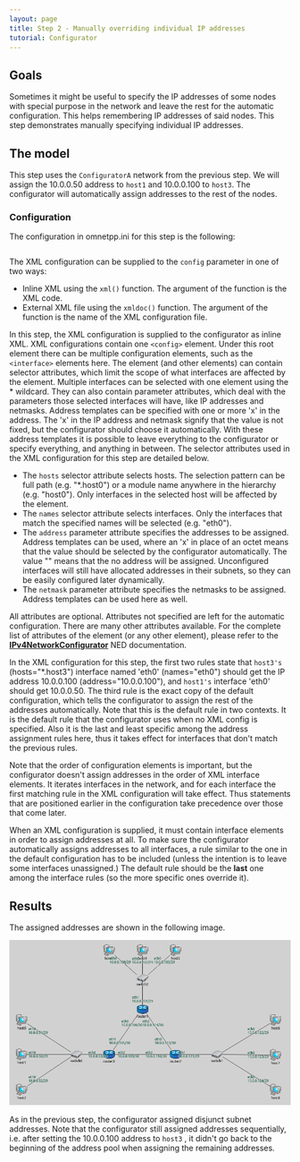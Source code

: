 ```yaml
---
layout: page
title: Step 2 - Manually overriding individual IP addresses
tutorial: Configurator
---
```


## Goals

Sometimes it might be useful to specify the IP addresses of some nodes with special purpose in the network and leave the rest for the automatic configuration. This helps remembering IP addresses of said nodes. This step demonstrates manually specifying individual IP addresses.

## The model

This step uses the `ConfiguratorA`  network from the previous step. We will assign the 10.0.0.50 address to `host1` 
and 10.0.0.100 to `host3`. The configurator will automatically assign addresses to the rest of the nodes.

### Configuration

The configuration in omnetpp.ini for this step is the following:

<p><pre class="snippet" src="../omnetpp.uncommented.ini" from="Step2" until="####"></pre></p>

The XML configuration can be supplied to the `config`  parameter in one of two ways:

- Inline XML using the `xml()`  function. The argument of the function is the XML code.
- External XML file using the `xmldoc()`  function. The argument of the function is the name of the XML configuration file.

In this step, the XML configuration is supplied to the configurator as inline XML. XML configurations contain one `<config>` element. Under this root element there can be
multiple configuration elements, such as the `<interface>`  elements here.
The <interface> element (and other elements) can contain selector attributes, which limit the scope of what interfaces are affected by the <interface> element.
Multiple interfaces can be selected with one <interface> element using the * wildcard.
They can also contain parameter attributes, which deal with the parameters those selected interfaces will have, like IP addresses and
netmasks. Address templates can be specified with one or more 'x' in the address. The 'x' in the IP address and netmask signify that the value is not fixed, but the configurator should choose it automatically.
With these address templates it is possible to leave everything to the configurator or specify everything, and anything in between. The selector attributes used in the XML configuration for this step are detailed below.
- The `hosts`  selector attribute selects hosts. The selection pattern can be full path (e.g. "*.host0") or a module name anywhere in the hierarchy (e.g. "host0"). Only interfaces in the selected host will be affected by the <interface> element.
- The `names`  selector attribute selects interfaces. Only the interfaces that match the specified names will be selected (e.g. "eth0").
- The `address`  parameter attribute specifies the addresses to be assigned. Address templates can be used, where an 'x' in place of an octet means that the value
should be selected by the configurator automatically. The value "" means that the no address will be assigned. Unconfigured interfaces will still have
allocated addresses in their subnets, so they can be easily configured later dynamically.
- The `netmask`  parameter attribute specifies the netmasks to be assigned. Address templates can be used here as well.

All attributes are optional. Attributes not specified are left for the automatic configuration. There are many other attributes available. For the complete list of attributes of the <interface> element
(or any other element), please refer to the <a href="https://omnetpp.org/doc/inet/api-current/neddoc/index.html?p=inet.networklayer.configurator.ipv4.IPv4NetworkConfigurator.html" target="_blank"><strong>IPv4NetworkConfigurator</strong></a> NED documentation.

In the XML configuration for this step, the first two rules state that `host3's`  (hosts="*.host3") interface named 'eth0' (names="eth0") should get the IP address 10.0.0.100 (address="10.0.0.100"), and `host1's`  interface 'eth0' should get 10.0.0.50.
The third rule is the exact copy of the default configuration, which tells the configurator to assign the rest of the addresses automatically.
Note that this is the default rule in two contexts. It is the default rule that the configurator uses when no XML config is specified. Also it is
the last and least specific among the address assignment rules here, thus it takes effect for interfaces that don't match the previous rules.

Note that the order of configuration elements is important, but the configurator doesn't assign addresses in the order of XML interface elements. It iterates
interfaces in the network, and for each interface the first matching rule in the XML configuration will take effect. Thus statements that are positioned earlier in the configuration take precedence over those that come later.

When an XML configuration is supplied, it must contain interface elements in order to assign addresses at all. To make sure the configurator automatically assigns addresses to all interfaces, a rule similar to the one in the default configuration has to be included (unless the intention is to leave some interfaces unassigned.) The default rule should be the **last** one among the interface rules (so the more specific ones override it).

## Results

The assigned addresses are shown in the following image.

<img class="screen" src="step2address.png" width="850px">

As in the previous step, the configurator assigned disjunct subnet addresses. Note that the configurator still assigned addresses sequentially,
i.e. after setting the 10.0.0.100 address to `host3` , it didn't go back to the beginning of the address pool when assigning the
remaining addresses.